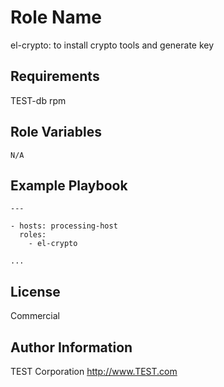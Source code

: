 Role Name
=========

el-crypto: to install crypto tools and generate key

Requirements
------------

TEST-db rpm

Role Variables
--------------

    N/A

Example Playbook
----------------

    ---

    - hosts: processing-host
      roles:
        - el-crypto

    ...



License
-------
Commercial


Author Information
------------------
TEST Corporation
http://www.TEST.com

